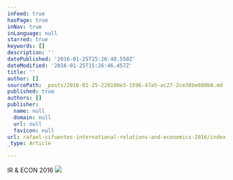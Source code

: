 ```yaml
---
inFeed: true
hasPage: true
inNav: true
inLanguage: null
starred: true
keywords: []
description: ''
datePublished: '2016-01-25T15:26:48.550Z'
dateModified: '2016-01-25T15:26:46.457Z'
title: ''
author: []
sourcePath: _posts/2016-01-25-229180e3-1596-47a5-ac27-2ce38be600b0.md
published: true
authors: []
publisher:
  name: null
  domain: null
  url: null
  favicon: null
url: rafael-cifuentes-international-relations-and-economics-2016/index.html
_type: Article

---
```

IR & ECON 2016
![](https://s3-us-west-2.amazonaws.com/the-grid-img/p/7ab840f930782b67d99fdd4a0f496a4eb10704f0.jpg)